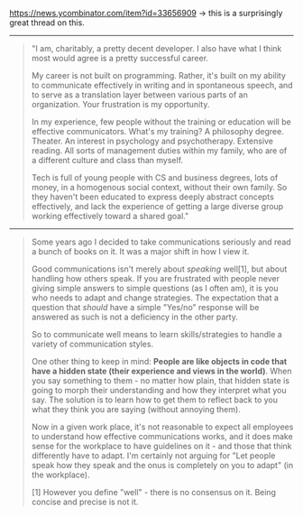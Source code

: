https://news.ycombinator.com/item?id=33656909 -> this is a surprisingly great thread on this. 

----

> "I am, charitably, a pretty decent developer. I also have what I think most would agree is a pretty successful career.
> 
> My career is not built on programming. Rather, it's built on my ability to communicate effectively in writing and in spontaneous speech, and to serve as a translation layer between various parts of an organization. Your frustration is my opportunity.
> 
> In my experience, few people without the training or education will be effective communicators. What's my training? A philosophy degree. Theater. An interest in psychology and psychotherapy. Extensive reading. All sorts of management duties within my family, who are of a different culture and class than myself.
> 
 >Tech is full of young people with CS and business degrees, lots of money, in a homogenous social context, without their own family. So they haven't been educated to express deeply abstract concepts effectively, and lack the experience of getting a large diverse group working effectively toward a shared goal."

----

> Some years ago I decided to take communications seriously and read a bunch of books on it. It was a major shift in how I view it. 
> 
> Good communications isn't merely about _speaking_ well[1], but about handling how others speak. If you are frustrated with people never giving simple answers to simple questions (as I often am), it is you who needs to adapt and change strategies. The expectation that a question that _should_ have a simple "Yes/no" response will be answered as such is not a deficiency in the other party.
> 
> So to communicate well means to learn skills/strategies to handle a variety of communication styles.
> 
> One other thing to keep in mind: **People are like objects in code that have a hidden state (their experience and views in the world)**. When you say something to them - no matter how plain, that hidden state is going to morph their understanding and how they interpret what you say. The solution is to learn how to get them to reflect back to you what they think you are saying (without annoying them).
> 
> Now in a given work place, it's not reasonable to expect all employees to understand how effective communications works, and it does make sense for the workplace to have guidelines on it - and those that think differently have to adapt. I'm certainly not arguing for "Let people speak how they speak and the onus is completely on you to adapt" (in the workplace).
> 
> [1] However you define "well" - there is no consensus on it. Being concise and precise is not it.

